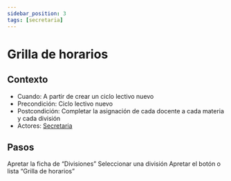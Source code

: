 ```yaml
---
sidebar_position: 3
tags: [secretaria]
---
```


# Grilla de horarios

## Contexto

- Cuando: A partir de crear un ciclo lectivo nuevo
- Precondición: Ciclo lectivo nuevo
- Postcondición: Completar la asignación de cada docente a cada materia y cada división
- Actores: [Secretaria](/tags/secretaria)

## Pasos

Apretar la ficha de “Divisiones”
Seleccionar una división
Apretar el botón o lista “Grilla de horarios”
